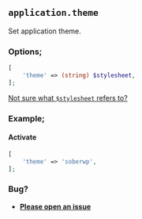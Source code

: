 ## `application.theme`

Set application theme.

### Options;

```php
[
    'theme' => (string) $stylesheet,
];
```

[Not sure what `$stylesheet` refers to?](https://developer.wordpress.org/reference/functions/switch_theme/)

### Example;

#### Activate

```php
[
    'theme' => 'soberwp',
];
```

### Bug?

* **[Please open an issue](https://github.com/soberwp/intervention/issues/new?title=[application.theme]&labels=bug&assignees=darrenjacoby)**